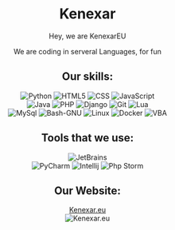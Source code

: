 <div align = "center"> 
  <h1>Kenexar</h1>
  <p>Hey, we are KenexarEU</p>

  <p> We are coding in serveral Languages, for fun</p>
  <h2>Our skills:</h2>
  <img alt="Python" src="https://img.shields.io/badge/Python-3776AB?style=for-the-badge&logo=python&logoColor=white">
  <img alt="HTML5" src="https://img.shields.io/badge/HTML5-E34F26?style=for-the-badge&logo=html5&logoColor=white">
  <img alt="CSS" src="https://img.shields.io/badge/CSS-1572B6?&style=for-the-badge&logo=css3&logoColor=white">
  <img alt="JavaScript" src="https://img.shields.io/badge/JavaScript-F7DF1E?style=for-the-badge&logo=javascript&logoColor=black">
  <br>
  <img alt="Java" src="https://img.shields.io/badge/Java-ED8B00?style=for-the-badge&logo=java&logoColor=white">
  <img alt="PHP" src="https://img.shields.io/badge/PHP-777BB4?style=for-the-badge&logo=php&logoColor=white">
  <img alt="Django" src="https://img.shields.io/badge/Django-092E20?style=for-the-badge&logo=django&logoColor=green">
  <img alt="Git" src="https://img.shields.io/badge/Git-F05032?style=for-the-badge&logo=git&logoColor=white">
  <img alt="Lua" src="https://img.shields.io/badge/Lua-2C2D72?style=for-the-badge&logo=lua&logoColor=blue">
  <br>
  <img alt="MySql" src="https://img.shields.io/badge/MySql-4479A1?style=for-the-badge&logo=mysql&logoColor=white">
  <img alt="Bash-GNU" src="https://img.shields.io/badge/Bash-4EAA25?style=for-the-badge&logo=gnubash&logoColor=white">
  <img alt="Linux" src="https://img.shields.io/badge/Linux-FCC624?style=for-the-badge&logo=linux&logoColor=white">
  <img alt="Docker" src="https://img.shields.io/badge/Docker-2496ED?style=for-the-badge&logo=docker&logoColor=white">
  <img alt="VBA" src="https://img.shields.io/badge/VBA-217346?style=for-the-badge&logo=microsoftexcel&logoColor=white">
  
  <h2>Tools that we use:</h2>
  <img alt="JetBrains" src="https://img.shields.io/badge/Jetbrains IDE's-000000?style=for-the-badge&logo=jetbrains&logoColor=white">
  <br>
  <img alt="PyCharm" src="https://img.shields.io/badge/PyCharm-000000?style=for-the-badge&logo=pycharm&logoColor=white">
  <img alt="Intellij" src="https://img.shields.io/badge/Intellij IDEA-000000?style=for-the-badge&logo=intellij&logoColor=white">
  <img alt="Php Storm" src="https://img.shields.io/badge/Php Storm-000000?style=for-the-badge&logo=phpstorm&logoColor=white">
  
  
  <h2>Our Website:</h2>
  <a href="https://kenexar.eu">Kenexar.eu</a>
  <br>
  <img alt="Kenexar.eu" src="https://img.shields.io/website?down_color=lightgrey&down_message=offline&style=flat-square&up_color=green&up_message=online&url=https%3A%2F%2Fkenexar.eu">
</div>
